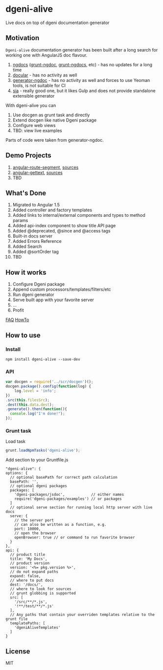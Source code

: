 # dgeni-alive
Live docs on top of dgeni documentation generator

## Motivation
`Dgeni-alive` documentation generator has been built after a long search for working one with AngularJS doc flavour.

1. [ngdocs](//github.com/idanush/ngdocs) ([grunt-ngdoc](//github.com/bevacqua/grunt-ngdoc), [grunt-ngdocs](//github.com/m7r/grunt-ngdocs), etc) - has no updates for a long time
2. [docular](//grunt-docular.com/) - has no activity as well
3. [generator-ngdoc](//github.com/Quramy/generator-ngdoc) - has no activity as well and forces to use Yeoman tools, is not suitable for CI
4. [sia](//github.com/boundstate/sia) - really good one, but it likes Gulp and does not provide standalone extensible generator

With dgeni-alive you can

1. Use docgen as grunt task and directly
2. Extend docgen like native Dgeni package
3. Configure web views
4. TBD: view live examples

Parts of code were taken from generator-ngdoc.

## Demo Projects
1. [angular-route-segment](http://wingedfox.github.io/dgeni-alive/docs/angular-route-segment/), [sources](https://github.com/wingedfox/angular-route-segment/blob/master/src/)
2. [angular-gettext](http://wingedfox.github.io/dgeni-alive/docs/angular-gettext/), [sources](https://github.com/wingedfox/angular-gettext/blob/master/src/)
3. TBD

## What's Done
1. Migrated to Angular 1.5
2. Added controller and factory templates
3. Added links to internal/external components and types to method params
4. Added api-index component to show title API page
5. Added @deprecated, @since and @access tags
6. Built-in docs server
7. Added Errors Reference
8. Added Search
9. Added @sortOrder tag
10. TBD

## How it works
1. Configure Dgeni package
2. Append custom processors/templates/filters/etc
3. Run dgeni generator
4. Serve built app with your favorite server
5. ...
6. Profit

[FAQ](https://github.com/wingedfox/dgeni-alive/wiki/FAQ)
[HowTo](https://github.com/wingedfox/dgeni-alive/wiki/HowTo)

## How to use
### Install
```
npm install dgeni-alive --save-dev
```

### API
```js
var docgen = require('../scr/docgen')();
docgen.package().config(function(log) {
    log.level = 'info';
})
.src(this.filesSrc);
.dest(this.data.dest);
.generate().then(function(){
  console.log("I'm done!");
});

```

### Grunt task
Load task
```js
grunt.loadNpmTasks('dgeni-alive');
```

Add section to your Gruntfile.js
```
"dgeni-alive": {
options: {
  // optional basePath for correct path calculation
  basePath: '',
  // optional dgeni packages
  packages: [
    'dgeni-packages/jsdoc',            // either names
    require('dgeni-packages/examples') // or packages
  ]
  // optional serve section for running local http server with live docs
  serve: {
    // the server port
    // can also be written as a function, e.g.
    port: 10000,
    // open the browser
    openBrowser: true // or command to run favorite browser
  }
},
api: {
  // product title
  title: 'My Docs',
  // product version
  version: '<%= pkg.version %>',
  // do not expand paths
  expand: false,
  // where to put docs
  dest: '/docs/',
  // where to look for sources
  // grunt globbing is supported
  src: [
    '/src/**/*.js',
    '!**/test/**/*.js'
  ],
  // Any paths that contain your overriden templates relative to the grunt file
  templatePaths: [
    'dgeniAliveTemplates'
  ]
}
```

## License
MIT

